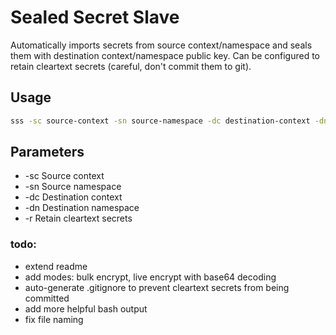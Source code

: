 # Sealed Secret Slave

Automatically imports secrets from source context/namespace and seals them with destination context/namespace public key.
Can be configured to retain cleartext secrets (careful, don't commit them to git).

## Usage

```bash
sss -sc source-context -sn source-namespace -dc destination-context -dn destination-namespace (-r)
```

## Parameters

- -sc Source context
- -sn Source namespace
- -dc Destination context
- -dn Destination namespace
- -r Retain cleartext secrets


### todo: 
- extend readme
- add modes: bulk encrypt, live encrypt with base64 decoding
- auto-generate .gitignore to prevent cleartext secrets from being committed
- add more helpful bash output
- fix file naming